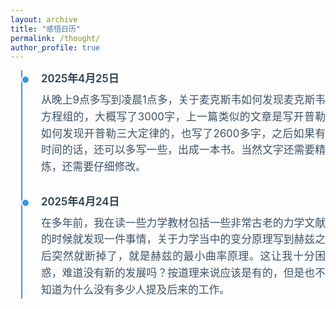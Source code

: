 ```yaml
---
layout: archive
title: "感悟日历"
permalink: /thought/
author_profile: true
---
```


<style>
  .thought-container {
    position: relative;
    max-width: 800px;
    margin: 0 auto;
    padding-left: 34px;
  }
  
  .thought-container::before {
    content: '';
    position: absolute;
    left: 17px;
    top: 0;
    bottom: 0;
    width: 2px;
    background: #3498db;
  }
  
  .thought-item {
    position: relative;
    margin-bottom: 1.8rem;
    padding-left: 15px;
  }
  
  .thought-item::before {
    content: "";
    position: absolute;
    left: -17px;
    top: 8px;
    width: 14px;
    height: 14px;
    border-radius: 50%;
    background: #3498db;
    border: 2px solid white;
    box-sizing: border-box;
  }
  
  .thought-date {
    font-weight: 600;
    color: #2c3e50;
    display: block;
    margin-bottom: 0.6rem;
    font-size: 1.05rem;
  }
  
  .thought-content {
    text-align: justify;
    line-height: 1.6;
    font-size: 1.05rem;
    color: #3d5266;
  }
</style>

<div class="thought-container">
  <div class="thought-item">
    <span class="thought-date">2025年4月25日</span>
    <div class="thought-content">
      从晚上9点多写到凌晨1点多，关于麦克斯韦如何发现麦克斯韦方程组的，大概写了3000字，上一篇类似的文章是写开普勒如何发现开普勒三大定律的，也写了2600多字，之后如果有时间的话，还可以多写一些，出成一本书。当然文字还需要精炼，还需要仔细修改。
    </div>
  </div>
  
  <div class="thought-item">
    <span class="thought-date">2025年4月24日</span>
    <div class="thought-content">
      在多年前，我在读一些力学教材包括一些非常古老的力学文献的时候就发现一件事情，关于力学当中的变分原理写到赫兹之后突然就断掉了，就是赫兹的最小曲率原理。这让我十分困惑，难道没有新的发展吗？按道理来说应该是有的，但是也不知道为什么没有多少人提及后来的工作。
    </div>
  </div>
</div>
